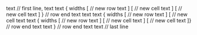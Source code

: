 text // first line, text
text
	{ widths [ // new row
		text
	] [ // new cell
		text
	] [ // new cell
		text
	] } // row end
text
text
text
	{ widths [ // new row
	text
	] [ // new cell
	text
	text
		{ widths [ // new row
		text
		] [ // new cell
		text
		] [ // new cell
		text
		]} // row end
	text
	text
	} // row end
text
text // last line